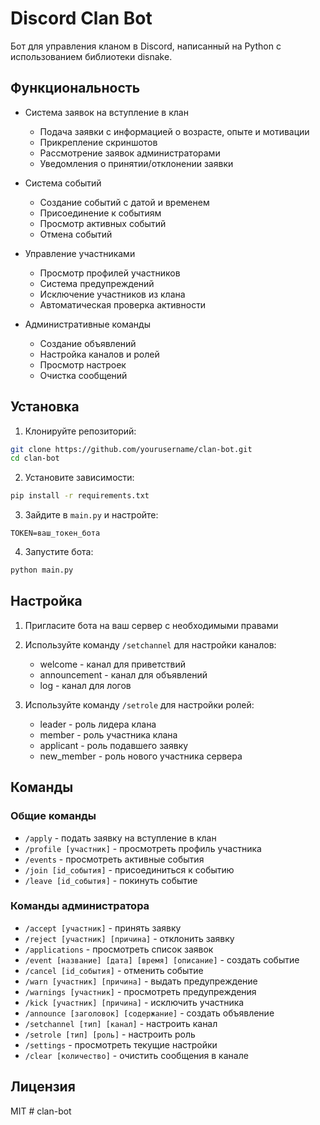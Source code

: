 # Discord Clan Bot

Бот для управления кланом в Discord, написанный на Python с использованием библиотеки disnake.

## Функциональность

- Система заявок на вступление в клан
  - Подача заявки с информацией о возрасте, опыте и мотивации
  - Прикрепление скриншотов
  - Рассмотрение заявок администраторами
  - Уведомления о принятии/отклонении заявки

- Система событий
  - Создание событий с датой и временем
  - Присоединение к событиям
  - Просмотр активных событий
  - Отмена событий

- Управление участниками
  - Просмотр профилей участников
  - Система предупреждений
  - Исключение участников из клана
  - Автоматическая проверка активности

- Административные команды
  - Создание объявлений
  - Настройка каналов и ролей
  - Просмотр настроек
  - Очистка сообщений

## Установка

1. Клонируйте репозиторий:
```bash
git clone https://github.com/yourusername/clan-bot.git
cd clan-bot
```

2. Установите зависимости:
```bash
pip install -r requirements.txt
```

3. Зайдите в `main.py` и настройте:
```
TOKEN=ваш_токен_бота
```

4. Запустите бота:
```bash
python main.py
```

## Настройка

1. Пригласите бота на ваш сервер с необходимыми правами
2. Используйте команду `/setchannel` для настройки каналов:
   - welcome - канал для приветствий
   - announcement - канал для объявлений
   - log - канал для логов

3. Используйте команду `/setrole` для настройки ролей:
   - leader - роль лидера клана
   - member - роль участника клана
   - applicant - роль подавшего заявку
   - new_member - роль нового участника сервера

## Команды

### Общие команды
- `/apply` - подать заявку на вступление в клан
- `/profile [участник]` - просмотреть профиль участника
- `/events` - просмотреть активные события
- `/join [id_события]` - присоединиться к событию
- `/leave [id_события]` - покинуть событие

### Команды администратора
- `/accept [участник]` - принять заявку
- `/reject [участник] [причина]` - отклонить заявку
- `/applications` - просмотреть список заявок
- `/event [название] [дата] [время] [описание]` - создать событие
- `/cancel [id_события]` - отменить событие
- `/warn [участник] [причина]` - выдать предупреждение
- `/warnings [участник]` - просмотреть предупреждения
- `/kick [участник] [причина]` - исключить участника
- `/announce [заголовок] [содержание]` - создать объявление
- `/setchannel [тип] [канал]` - настроить канал
- `/setrole [тип] [роль]` - настроить роль
- `/settings` - просмотреть текущие настройки
- `/clear [количество]` - очистить сообщения в канале

## Лицензия

MIT # clan-bot
